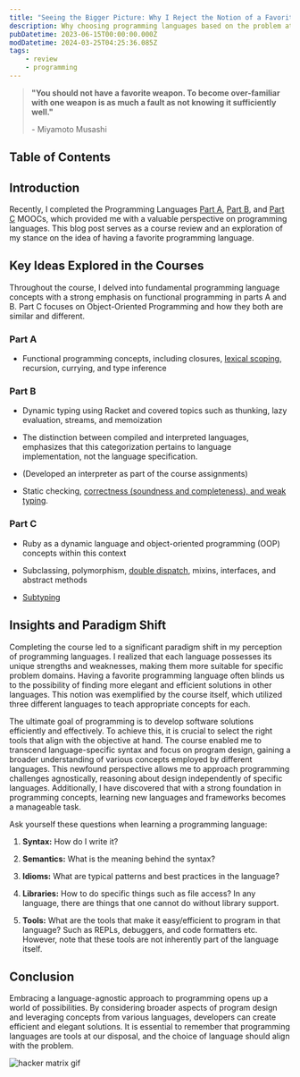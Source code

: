 ```yaml
---
title: "Seeing the Bigger Picture: Why I Reject the Notion of a Favorite Programming Language"
description: Why choosing programming languages based on the problem at hand, rather than personal preference, leads to more effective and elegant solutions.
pubDatetime: 2023-06-15T00:00:00.000Z
modDatetime: 2024-03-25T04:25:36.085Z
tags:
    - review
    - programming
---
```


> **"You should not have a favorite weapon. To become over-familiar with one weapon is as much a fault as not knowing it sufficiently well."**
>
> \- Miyamoto Musashi

## Table of Contents

## Introduction

Recently, I completed the Programming Languages [Part A](https://www.coursera.org/learn/programming-languages), [Part B](https://www.coursera.org/learn/programming-languages-part-b), and [Part C](https://www.coursera.org/learn/programming-languages-part-c) MOOCs, which provided me with a valuable perspective on programming languages. This blog post serves as a course review and an exploration of my stance on the idea of having a favorite programming language.

## Key Ideas Explored in the Courses

Throughout the course, I delved into fundamental programming language concepts with a strong emphasis on functional programming in parts A and B. Part C focuses on Object-Oriented Programming and how they both are similar and different.

### Part A

- Functional programming concepts, including closures, [lexical scoping](https://hashnode.com/post/clgwfm8mw000c09lfcxqfex2o), recursion, currying, and type inference

### Part B

- Dynamic typing using Racket and covered topics such as thunking, lazy evaluation, streams, and memoization

- The distinction between compiled and interpreted languages, emphasizes that this categorization pertains to language implementation, not the language specification.

- (Developed an interpreter as part of the course assignments)

- Static checking, [correctness (soundness and completeness), and weak typing](https://hashnode.com/post/clh32q50s000208l9gy1bbcnu).

### Part C

- Ruby as a dynamic language and object-oriented programming (OOP) concepts within this context

- Subclassing, polymorphism, [double dispatch](https://hashnode.com/post/clhd1cf9x00000amf0l2v5pe6), mixins, interfaces, and abstract methods

- [Subtyping](https://hashnode.com/post/clhngd6vb000009mp457uht2u)

## Insights and Paradigm Shift

Completing the course led to a significant paradigm shift in my perception of programming languages. I realized that each language possesses its unique strengths and weaknesses, making them more suitable for specific problem domains. Having a favorite programming language often blinds us to the possibility of finding more elegant and efficient solutions in other languages. This notion was exemplified by the course itself, which utilized three different languages to teach appropriate concepts for each.

The ultimate goal of programming is to develop software solutions efficiently and effectively. To achieve this, it is crucial to select the right tools that align with the objective at hand. The course enabled me to transcend language-specific syntax and focus on program design, gaining a broader understanding of various concepts employed by different languages. This newfound perspective allows me to approach programming challenges agnostically, reasoning about design independently of specific languages. Additionally, I have discovered that with a strong foundation in programming concepts, learning new languages and frameworks becomes a manageable task.

Ask yourself these questions when learning a programming language:

1. **Syntax:** How do I write it?

2. **Semantics:** What is the meaning behind the syntax?

3. **Idioms:** What are typical patterns and best practices in the language?

4. **Libraries:** How to do specific things such as file access? In any language, there are things that one cannot do without library support.

5. **Tools:** What are the tools that make it easy/efficient to program in that language? Such as REPLs, debuggers, and code formatters etc. However, note that these tools are not inherently part of the language itself.

## Conclusion

Embracing a language-agnostic approach to programming opens up a world of possibilities. By considering broader aspects of program design and leveraging concepts from various languages, developers can create efficient and elegant solutions. It is essential to remember that programming languages are tools at our disposal, and the choice of language should align with the problem.

![hacker matrix gif](https://media.tenor.com/LQ_hjkLNJDkAAAAC/hacker-matrix.gif)
